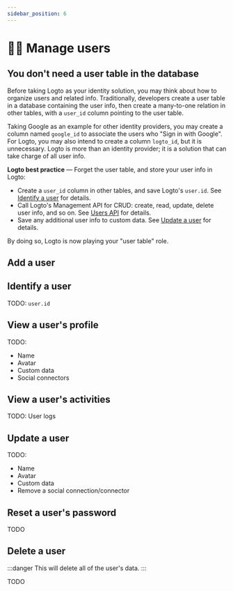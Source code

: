 ```yaml
---
sidebar_position: 6
---
```


# 🧑‍🚀 Manage users

## You don't need a user table in the database

Before taking Logto as your identity solution, you may think about how to organize users and related info.
Traditionally, developers create a user table in a database containing the user info, then create a many-to-one relation in other tables, with a `user_id` column pointing to the user table.

Taking Google as an example for other identity providers, you may create a column named `google_id` to associate the users who "Sign in with Google".
For Logto, you may also intend to create a column `logto_id`, but it is unnecessary.
Logto is more than an identity provider; it is a solution that can take charge of all user info.

**Logto best practice** — Forget the user table, and store your user info in Logto:

- Create a `user_id` column in other tables, and save Logto's `user.id`.
  See [Identify a user](#identify-a-user) for details.
- Call Logto's Management API for CRUD: create, read, update, delete user info, and so on.
  See [Users API](https://docs.logto.io/api/#tag/Users) for details.
- Save any additional user info to custom data.
  See [Update a user](#update-a-user) for details.

By doing so, Logto is now playing your "user table" role.

## Add a user

## Identify a user

TODO: `user.id`

## View a user's profile

TODO:

- Name
- Avatar
- Custom data
- Social connectors

## View a user's activities

TODO: User logs

## Update a user

TODO:

- Name
- Avatar
- Custom data
- Remove a social connection/connector

## Reset a user's password

TODO

## Delete a user

:::danger
This will delete all of the user's data.
:::

TODO
